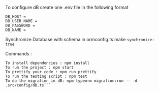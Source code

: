 To configure dB create one .env file in the following format

```
DB_HOST =
DB_USER_NAME =
DB_PASSWORD =
DB_NAME =
```

Synchronize Database with schema in ormconfig.ts make 
```synchronize: true```

Commands :

```
To install dependencies : npm install
To run the project : npm start
To prettify your code : npm run prettify
To run the testing script : npm test
To do the migration in dB: npm typeorm migration:run -- -d .src/config/dB.ts```
